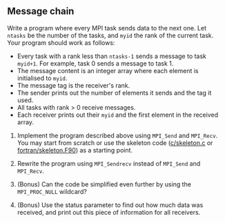 ## Message chain

Write a program where every MPI task sends data to the next one.
Let `ntasks` be the number of the tasks, and `myid` the rank of the
current task. Your program should work as follows:

- Every task with a rank less than `ntasks-1` sends a message to task
  `myid+1`. For example, task 0 sends a message to task 1.
- The message content is an integer array where each element is initialised to
  `myid`.
- The message tag is the receiver's rank.
- The sender prints out the number of elements it sends and the tag it used.
- All tasks with rank > 0 receive messages.
- Each receiver prints out their `myid` and the first element in the
  received array.

1. Implement the program described above using `MPI_Send` and `MPI_Recv`. You
   may start from scratch or use the skeleton code
   ([c/skeleton.c](c/skeleton.c) or
   [fortran/skeleton.F90](fortran/skeleton.F90)) as a starting point.

2. Rewrite the program using `MPI_Sendrecv` instead of `MPI_Send` and
   `MPI_Recv`.

3. (Bonus) Can the code be simplified even further by using the
   `MPI_PROC_NULL` wildcard?

4. (Bonus) Use the status parameter to find out how much data was received,
   and print out this piece of information for all receivers.

